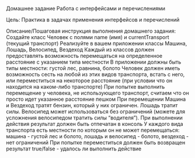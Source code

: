 Домашнее задание
Работа с интерфейсами и перечислениями

Цель:
Практика в задачах применения интерфейсов и перечислений


Описание/Пошаговая инструкция выполнения домашнего задания:
Создайте класс Человек с полями name (имя) и currentTransport (текущий транспорт)
Реализуйте в вашем приложении классы Машина, Лошадь, Велосипед, Вездеход
Каждый из классов должен предоставлять возможность перемещаться на определенное расстояние с указанием типа местности
В приложении должны быть типы местности: густой лес, равнина, болото
Человек должен иметь возможность сесть на любой из этих видов транспорта, встать с него, или переместиться на некоторое расстояние (при условии что он находится на каком-либо транспорте)
При попытке выполнить перемещение у человека, не использующего транспорт, считаем что он просто идет указанное расстояние пешком
При перемещении Машина и Вездеход тратят бензин, который у них ограничен. Лошадь тратит силы. Велосипед может использоваться без ограничений (можете для усложнения велосипедом тратить силы “водителя”). При выполнении действия результат должен быть отпечатан в консоль
У каждого вида транспорта есть местности по которым он не может перемещаться: машина - густой лес и болото, лошадь и велосипед - болото, вездеход - нет ограничений
При попытке переместиться должен быть возвращен результат true/false - удалось ли выполнить действие